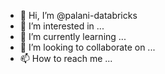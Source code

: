 - 👋 Hi, I’m @palani-databricks
- 👀 I’m interested in ...
- 🌱 I’m currently learning ...
- 💞️ I’m looking to collaborate on ...
- 📫 How to reach me ...

<!---
palani-databricks/palani-databricks is a ✨ special ✨ repository because its `README.md` (this file) appears on your GitHub profile.
You can click the Preview link to take a look at your changes.
--->
